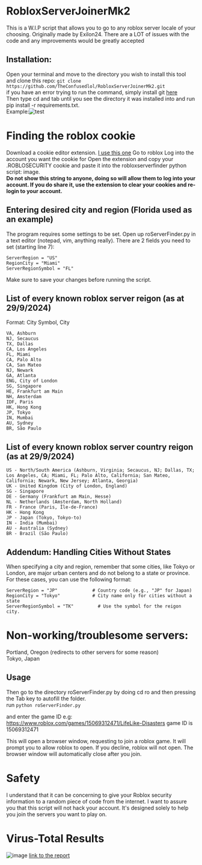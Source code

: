 # RobloxServerJoinerMk2
This is a W.I.P script that allows you to go to any roblox server locale of your choosing. Originally made by Exilon24. There are a LOT of issues with the code and any improvements would be greatly accepted

## Installation:
Open your terminal and move to the directory you wish to install this tool and clone this repo: `git clone https://github.com/TheConfusedlol/RobloxServerJoinerMk2.git` <br>
if you have an error trying to run the command, simply install git [here](https://git-scm.com/downloads/win) <br>
Then type cd and tab until you see the directory it was installed into and run pip install -r requirements.txt. <br>
Example:![test](https://github.com/user-attachments/assets/ed28e43b-e051-449d-abac-6f3262d7cad5)


# Finding the roblox cookie
Download a cookie editor extension. [I use this one](https://chromewebstore.google.com/detail/cookie-editor/hlkenndednhfkekhgcdicdfddnkalmdm?hl=en)
Go to roblox
Log into the account you want the cookie for
Open the extension and copy your .ROBLOSECURITY cookie and paste it into the robloxserverfinder python script: image. <br/>
**Do not show this string to anyone, doing so will allow them to log into your account. If you do share it, use the extension to clear your cookies and re-login to your account.**

## Entering desired city and region  (Florida used as an example)
The program requires some settings to be set. Open up roServerFinder.py in a text editor (notepad, vim, anything really). There are 2 fields you need to set (starting line 7):

```
ServerRegion = "US"
RegionCity = "Miami"
ServerRegionSymbol = "FL"
```

Make sure to save your changes before running the script.
## List of every known roblox server reigon (as at 29/9/2024)
Format: City Symbol, City
```
VA, Ashburn  
NJ, Secaucus  
TX, Dallas  
CA, Los Angeles  
FL, Miami  
CA, Palo Alto  
CA, San Mateo  
NJ, Newark  
GA, Atlanta  
ENG, City of London  
SG, Singapore  
HE, Frankfurt am Main  
NH, Amsterdam  
IDF, Paris  
HK, Hong Kong  
JP, Tokyo  
IN, Mumbai  
AU, Sydney  
BR, São Paulo
```
## List of every known roblox server country reigon (as at 29/9/2024)
```
US - North/South America (Ashburn, Virginia; Secaucus, NJ; Dallas, TX; Los Angeles, CA; Miami, FL; Palo Alto, California; San Mateo, California; Newark, New Jersey; Atlanta, Georgia)
UK - United Kingdom (City of London, England)
SG - Singapore
DE - Germany (Frankfurt am Main, Hesse)
NL - Netherlands (Amsterdam, North Holland)
FR - France (Paris, Île-de-France)
HK - Hong Kong
JP - Japan (Tokyo, Tokyo-to)
IN - India (Mumbai)
AU - Australia (Sydney)
BR - Brazil (São Paulo)
```
## Addendum: Handling Cities Without States
When specifying a city and region, remember that some cities, like Tokyo or London, are major urban centers and do not belong to a state or province. For these cases, you can use the following format:

```
ServerRegion = "JP"             # Country code (e.g., "JP" for Japan)
RegionCity = "Tokyo"            # City name only for cities without a state
ServerRegionSymbol = "TK"         # Use the symbol for the reigon city.
```
# Non-working/troublesome  servers:
Portland, Oregon (redirects to other servers for some reason) <br>
Tokyo, Japan

## Usage
Then go to the directory roServerFinder.py by doing cd ro and then pressing the Tab key to autofill the folder. <br>
run `python roServerFinder.py`

and enter the game ID e.g: https://www.roblox.com/games/15069312471/LifeLike-Disasters game ID is 15069312471

This will open a browser window, requesting to join a roblox game. It will prompt you to allow roblox to open. If you decline, roblox will not open. The browser window will automatically close after you join.
# Safety
I understand that it can be concerning to give your Roblox security information to a random piece of code from the internet. I want to assure you that this script will not hack your account. It's designed solely to help you join the servers you want to play on.
# Virus-Total Results
![image](https://github.com/user-attachments/assets/4d1b88c9-0dab-4419-a5ed-43fdf4e68f83)
[link to the report](https://www.virustotal.com/gui/file/46d8780b0d0d991df26ca72c24a1919cbfc1f95c6092fdf843c6621eda12072c?nocache=1)

